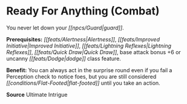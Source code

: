 ﻿---
cssclass: [feats]

---
# Ready For Anything (Combat)

You never let down your _[[npcs/Guard|guard]]_.

**Prerequisites:** _[[feats/Alertness|Alertness]]_, _[[feats/Improved Initiative|Improved Initiative]]_, _[[feats/Lightning Reflexes|Lightning Reflexes]]_, _[[feats/Quick Draw|Quick Draw]]_, base attack bonus +6 or uncanny _[[feats/Dodge|dodge]]_ class feature.

**Benefit:** You can always act in the surprise round even if you fail a Perception check to notice foes, but you are still considered _[[conditions/Flat-Footed|flat-footed]]_ until you take an action.

**Source** Ultimate Intrigue